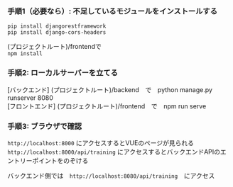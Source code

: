 ### 手順1（必要なら）: 不足しているモジュールをインストールする

`pip install djangorestframework`  
`pip install django-cors-headers`  

(プロジェクトルート)/frontendで  
`npm install`  

### 手順2: ローカルサーバーを立てる
[バックエンド] (プロジェクトルート)/backend　で　python manage.py runserver 8080    
[フロントエンド] (プロジェクトルート)/frontend　で　npm run serve

### 手順3: ブラウザで確認
`http://localhost:8000` にアクセスするとVUEのページが見られる  
`http://localhost:8000/api/training` にアクセスするとバックエンドAPIのエントリーポイントをのぞける  

バックエンド側では　`http://localhost:8080/api/training`　にアクセス  


